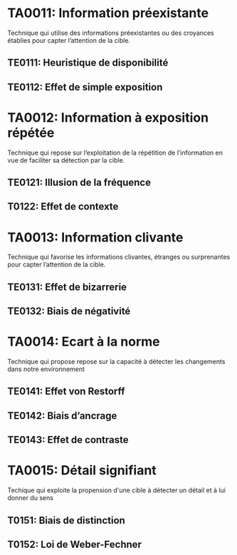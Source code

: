 
# TA0011: Information préexistante
Technique qui utilise des informations préexistantes ou des croyances établies pour capter l’attention de la cible.

## TE0111: Heuristique de disponibilité

## TE0112: Effet de simple exposition

# TA0012: Information à exposition répétée
Technique qui repose sur l’exploitation de la répétition de l’information en vue de faciliter sa détection par la cible.

## TE0121: Illusion de la fréquence

## T0122: Effet de contexte

# TA0013: Information clivante
Technique qui favorise les informations clivantes, étranges ou surprenantes pour capter l’attention de la cible.

## TE0131: Effet de bizarrerie

## TE0132: Biais de négativité

# TA0014: Ecart à la norme
Technique qui propose repose sur la capacité à détecter les changements dans notre environnement

## TE0141: Effet von Restorff

## TE0142: Biais d’ancrage

## TE0143: Effet de contraste

# TA0015: Détail signifiant
Techique qui exploite la propension d'une cible à détecter un détail et à lui donner du sens

## T0151: Biais de distinction

## T0152: Loi de Weber-Fechner





